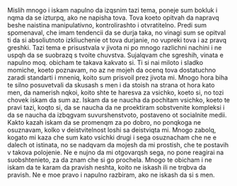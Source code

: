 Mislih mnogo i iskam napulno da izqsnim tazi tema, poneje sum bokluk i nqma da se izturpq, ako ne napisha tova. Tova koeto opitvah da napravq beshe naistina manipulativno, kontrolirashto i otvratitelno. Predi sum spomenaval, che imam tendencii da se durja taka, no vinagi sum se opitval ti da si absoliutnoto izkliuchenie ot tova durjanie, no vupreki tova i az pravq greshki. Tazi tema e prisustvala v jivota ni po mnogo razlichni nachini i ne uspqh da se suobrazq s tvoite chuvstva. Sujalqvam che sgreshih, vinata e napulno moq. obicham te takava kakvato si. Ti si nai miloto i sladko momiche, koeto poznavam, no az ne mojeh da ocenq tova dostatuchno zaradi standarti i mneniq, koito sum prisvoil prez jivota mi.
Mnogo hora biha te silno posuvetvali da skusash s men i da stoish na strana ot hora kato men, da namerish nqkoi, koito shte te haresva za vsichko, koeto si, no tozi chovek iskam da sum az. Iskam da se naucha da pochitam vsichko, koeto te pravi tazi, koqto si, da se naucha da ne proektiram sobstvenite kompleksi i da se naucha da izbqgvam suvurshenstvoto, postaveno ot socialnite medii.
Kakto kazah iskam da se promenqm za po dobro, no ponqkoga ne osuznavam, kolko v deistvitelnost loshi sa deistviqta mi. Mnogo zabolq, kogato mi kaza che sum kato vsichki drugi i sega osuznacham che ne e dalech ot istinata, no se nadqvam da mojesh da mi prostish, che te postavih v takova polojenie. Ne e nujno da mi otgovarqsh sega, no pone reagirai na suobshtenieto, za da znam che si go prochela. Mnogo te obicham i ne iskam da te karam da pravish neshta, koito ne iskash ili ne trqbva da pravish. Ne e moe pravo i napulno razbiram, ako ne iskash da si s men.